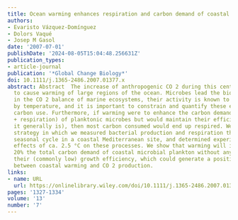 ```yaml
---
title: Ocean warming enhances respiration and carbon demand of coastal microbial plankton
authors:
- Evaristo Vázquez‐Domínguez
- Dolors Vaqué
- Josep M Gasol
date: '2007-07-01'
publishDate: '2024-08-05T15:04:48.256631Z'
publication_types:
- article-journal
publication: '*Global Change Biology*'
doi: 10.1111/j.1365-2486.2007.01377.x
abstract: Abstract  The increase of anthropogenic CO 2 during this century is expected
  to cause warming of large regions of the ocean. Microbes lead the biological role
  in the CO 2 balance of marine ecosystems, their activity is known to be influenced
  by temperature, and it is important to constrain and quantify these effects on bacterial
  carbon use. Furthermore, if warming were to enhance the carbon demand (production
  + respiration) of planktonic microbes but would maintain their efficiency low (as
  it generally is), then most carbon consumed would end up respired. We designed a
  strategy in which we measured bacterial production and respiration throughout a
  seasonal cycle in a coastal Mediterranean site, and determined experimentally the
  effects of ca. 2.5 °C on these processes. We show that warming will increase nearly
  20% the total carbon demand of coastal microbial plankton without any effect on
  their (commonly low) growth efficiency, which could generate a positive feedback
  between coastal warming and CO 2 production.
links:
- name: URL
  url: https://onlinelibrary.wiley.com/doi/10.1111/j.1365-2486.2007.01377.x
pages: '1327-1334'
volume: '13'
number: '7'
---
```

